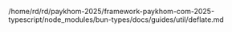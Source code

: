 /home/rd/rd/paykhom-2025/framework-paykhom-com-2025-typescript/node_modules/bun-types/docs/guides/util/deflate.md